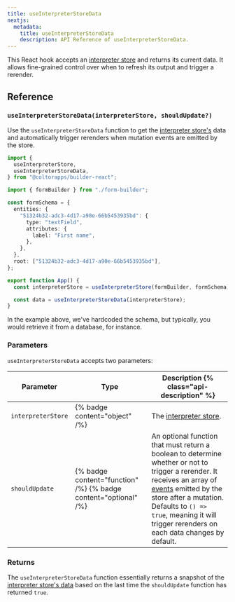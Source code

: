 ```yaml
---
title: useInterpreterStoreData
nextjs:
  metadata:
    title: useInterpreterStoreData
    description: API Reference of useInterpreterStoreData.
---
```


This React hook accepts an [interpreter store](/docs/api/react/use-interpreter-store) and returns its current data. It allows fine-grained control over when to refresh its output and trigger a rerender.

## Reference

### `useInterpreterStoreData(interpreterStore, shouldUpdate?)`

Use the `useInterpreterStoreData` function to get the [interpreter store's](/docs/api/use-interpreter-store) data and automatically trigger rerenders when mutation events are emitted by the store.

```typescript
import {
  useInterpreterStore,
  useInterpreterStoreData,
} from "@coltorapps/builder-react";

import { formBuilder } from "./form-builder";

const formSchema = {
  entities: {
    "51324b32-adc3-4d17-a90e-66b5453935bd": {
      type: "textField",
      attributes: {
        label: "First name",
      },
    },
  },
  root: ["51324b32-adc3-4d17-a90e-66b5453935bd"],
};

export function App() {
  const interpreterStore = useInterpreterStore(formBuilder, formSchema);

  const data = useInterpreterStoreData(interpreterStore);
}
```

In the example above, we've hardcoded the schema, but typically, you would retrieve it from a database, for instance.

### Parameters

`useInterpreterStoreData` accepts two parameters:

| Parameter          | Type                                                            | Description {% class="api-description" %}                                                                                                                                                                                                                                                                          |
| ------------------ | --------------------------------------------------------------- | ------------------------------------------------------------------------------------------------------------------------------------------------------------------------------------------------------------------------------------------------------------------------------------------------------------------ |
| `interpreterStore` | {% badge content="object" /%}                                   | The [interpreter store](/docs/api/react/use-interpreter-store).                                                                                                                                                                                                                                                    |
| `shouldUpdate`     | {% badge content="function" /%} {% badge content="optional" /%} | An optional function that must return a boolean to determine whether or not to trigger a rerender. It receives an array of [events](/docs/api/create-interpreter-store#events) emitted by the store after a mutation. Defaults to `() => true`, meaning it will trigger rerenders on each data changes by default. |

### Returns

The `useInterpreterStoreData` function essentially returns a snapshot of the [interpreter store's data](/docs/api/create-interpreter-store#data) based on the last time the `shouldUpdate` function has returned `true`.
